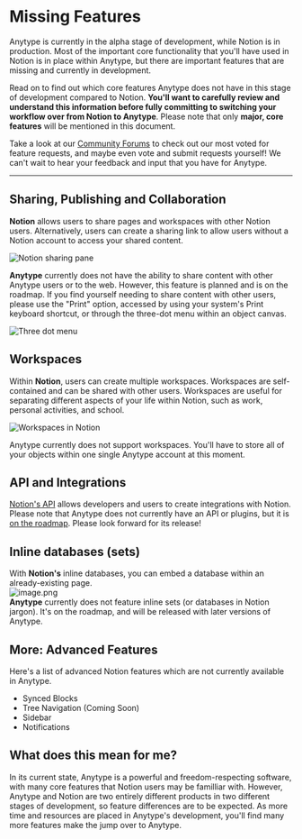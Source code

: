 # Missing Features

Anytype is currently in the alpha stage of development, while Notion is in production. Most of the important core functionality that you'll have used in Notion is in place within Anytype, but there are important features that are missing and currently in development.

Read on to find out which core features Anytype does not have in this stage of development compared to Notion. **You'll want to carefully review and understand this information before fully committing to switching your workflow over from Notion to Anytype**. Please note that only **major, core features** will be mentioned in this document. 

Take a look at our [Community Forums](http://community.anytype.io) to check out our most voted for feature requests, and maybe even vote and submit requests yourself! We can't wait to hear your feedback and input that you have for Anytype.

---
## Sharing, Publishing and Collaboration
**Notion** allows users to share pages and workspaces with other Notion users. Alternatively, users can create a sharing link to allow users without a Notion account to access your shared content.

![Notion sharing pane](.gitbook/notionsharingpane.png)

**Anytype** currently does not have the ability to share content with other Anytype users or to the web. However, this feature is planned and is on the roadmap. If you find yourself needing to share content with other users, please use the "Print" option, accessed by using your system's Print keyboard shortcut, or through the three-dot menu within an object canvas.

![Three dot menu](.gitbook/threedotmenuobject.png)


## Workspaces
Within **Notion**, users can create multiple workspaces. Workspaces are self-contained and can be shared with other users. Workspaces are useful for separating different aspects of your life within Notion, such as work, personal activities, and school.

![Workspaces in Notion](.gitbook/notionworkspaces.png)

Anytype currently does not support workspaces. You'll have to store all of your objects within one single Anytype account at this moment.

## API and Integrations   
[Notion&#39;s API](https://developers.notion.com/) allows developers and users to create integrations with Notion. Please note that Anytype does not currently have an API or plugins, but it is [on the roadmap](https://community.anytype.io/c/feature-requests/developers-plugins-open-source/12). Please look forward for its release!   
   
 ## Inline databases (sets)   
With **Notion&#39;s** inline databases, you can embed a database within an already-existing page.   
![image.png](.gitbook/notioninline.png)    
**Anytype** currently does not feature inline sets (or databases in Notion jargon). It&#39;s on the roadmap, and will be released with later versions of Anytype.   
   
 ## More: Advanced Features   
Here&#39;s a list of advanced Notion features which are not currently available in Anytype.   
- Synced Blocks   
- Tree Navigation (Coming Soon)   
- Sidebar   
- Notifications   
   
   
 ## What does this mean for me?   
In its current state, Anytype is a powerful and freedom-respecting software, with many core features that Notion users may be familliar with. However, Anytype and Notion are two entirely different products in two different stages of development, so feature differences are to be expected. As more time and resources are placed in Anytype&#39;s development, you&#39;ll find many more features make the jump over to Anytype.   
